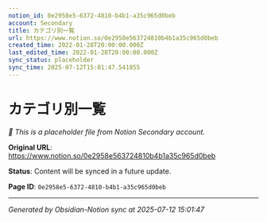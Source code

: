 ```yaml
---
notion_id: 0e2958e5-6372-4810-b4b1-a35c965d0beb
account: Secondary
title: カテゴリ別一覧
url: https://www.notion.so/0e2958e563724810b4b1a35c965d0beb
created_time: 2022-01-28T20:00:00.000Z
last_edited_time: 2022-01-28T20:00:00.000Z
sync_status: placeholder
sync_time: 2025-07-12T15:01:47.541855
---
```


# カテゴリ別一覧

*🔄 This is a placeholder file from Notion Secondary account.*

**Original URL**: https://www.notion.so/0e2958e563724810b4b1a35c965d0beb

**Status**: Content will be synced in a future update.

**Page ID**: `0e2958e5-6372-4810-b4b1-a35c965d0beb`

---

*Generated by Obsidian-Notion sync at 2025-07-12 15:01:47*
